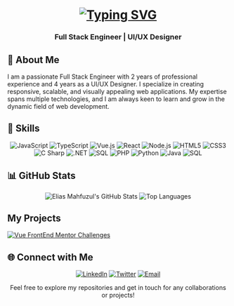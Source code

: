 <!-- Header with animated name -->
<h1 align="center">
  <a href="https://github.com/code-elias">
    <img src="https://readme-typing-svg.demolab.com?font=Josefin+Sans&size=25&pause=10000&color=62C7F7&center=true&random=false&width=435&lines=Elias+Golam" alt="Typing SVG" />
  </a>
</h1>

<!-- Subheading -->
<h3 align="center">Full Stack Engineer | UI/UX Designer</h3>

<!-- About me section -->
## 👋 About Me

I am a passionate Full Stack Engineer with 2 years of professional experience and 4 years as a UI/UX Designer. I specialize in creating responsive, scalable, and visually appealing web applications. My expertise spans multiple technologies, and I am always keen to learn and grow in the dynamic field of web development.

<!-- Skills section with icons -->
## 🚀 Skills

<div align="center">
  <img src="https://img.shields.io/badge/JavaScript-F7DF1E?style=for-the-badge&logo=javascript&logoColor=black" alt="JavaScript" />
  <img src="https://img.shields.io/badge/TypeScript-3178C6?style=for-the-badge&logo=typescript&logoColor=white" alt="TypeScript" />
  <!-- https://img.shields.io/badge/Vue.js-4FC08D?logo=vuedotjs&logoColor=fff -->
  <img src="https://img.shields.io/badge/Vue.js-4FC08D?style=for-the-badge&logo=vue.js&logoColor=white" alt="Vue.js" />
  <!-- <img src="https://img.shields.io/badge/Vue.js-4FC08D?logo=vuedotjs&logo=vue.js&logoColor=white" alt="Vue.js" /> -->
  
  <img src="https://img.shields.io/badge/React-61DAFB?style=for-the-badge&logo=react&logoColor=black" alt="React" />
  <img src="https://img.shields.io/badge/Node.js-339933?style=for-the-badge&logo=node.js&logoColor=white" alt="Node.js" />
  <img src="https://img.shields.io/badge/HTML5-E34F26?style=for-the-badge&logo=html5&logoColor=white" alt="HTML5" />
  <img src="https://img.shields.io/badge/CSS3-1572B6?style=for-the-badge&logo=css3&logoColor=white" alt="CSS3" />
  <img src="https://img.shields.io/badge/C Sharp-239120?style=for-the-badge&logo=c-sharp&logoColor=white" alt="C Sharp" />
  <img src="https://img.shields.io/badge/.NET-512BD4?style=for-the-badge&logo=.net&logoColor=white" alt=".NET" />
  <img src="https://img.shields.io/badge/SQL-4479A1?style=for-the-badge&logo=postgresql&logoColor=white" alt="SQL" />
  <img src="https://img.shields.io/badge/PHP-777BB4?style=for-the-badge&logo=php&logoColor=white" alt="PHP" />
  <img src="https://img.shields.io/badge/Python-3776AB?style=for-the-badge&logo=python&logoColor=white" alt="Python" />
  <img src="https://img.shields.io/badge/Java-007396?style=for-the-badge&logo=java&logoColor=white" alt="Java" />
  <img src="https://img.shields.io/badge/SQL-4169E1?style=for-the-badge&logo=postgresql&logoColor=white" alt="SQL" />
</div>

<!-- GitHub Stats -->
## 📊 GitHub Stats

<div align="center">
  <img src="https://github-readme-stats.vercel.app/api?username=code-elias&show_icons=true&hide_rank=true&theme=radical" alt="Elias Mahfuzul's GitHub Stats" />
  <img src="https://github-readme-stats.vercel.app/api/top-langs/?username=code-elias&layout=compact&theme=radical" alt="Top Languages" />
</div>

<!-- My Projects -->
## My Projects

[![Vue FrontEnd Mentor Challenges](https://github-readme-stats.vercel.app/api/pin/?username=code-elias&repo=vue-front-end-mentor-challenges&theme=radical)](https://github.com/code-elias/vue-front-end-mentor-challenges)

<!-- Social links section -->
## 🌐 Connect with Me

<div align="center">
  <a href="https://www.linkedin.com/in/eliasmahfuzul/" target="_blank"><img src="https://img.shields.io/badge/LinkedIn-0A66C2?style=for-the-badge&logo=linkedin&logoColor=white" alt="LinkedIn" /></a>
  <a href="https://twitter.com/eliasmahfuzul" target="_blank"><img src="https://img.shields.io/badge/Twitter-1DA1F2?style=for-the-badge&logo=twitter&logoColor=white" alt="Twitter" /></a>
  <a href="mailto:elias@example.com" target="_blank"><img src="https://img.shields.io/badge/Email-D14836?style=for-the-badge&logo=gmail&logoColor=white" alt="Email" /></a>
</div>

<!-- Footer -->
<div align="center">
  <p>Feel free to explore my repositories and get in touch for any collaborations or projects!</p>
</div>



<!--
**code-elias/code-elias** is a ✨ _special_ ✨ repository because its `README.md` (this file) appears on your GitHub profile.

Here are some ideas to get you started:

- 🔭 I’m currently working on ...
- 🌱 I’m currently learning ...
- 👯 I’m looking to collaborate on ...
- 🤔 I’m looking for help with ...
- 💬 Ask me about ...
- 📫 How to reach me: ...
- 😄 Pronouns: ...
- ⚡ Fun fact: ...
-->
